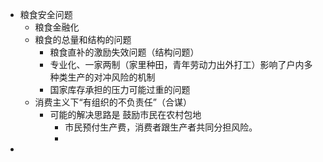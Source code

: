 - 粮食安全问题
	- 粮食金融化
	- 粮食的总量和结构的问题
		- 粮食直补的激励失效问题（结构问题）
		- 专业化、一家两制（家里种田，青年劳动力出外打工）影响了户内多种类生产的对冲风险的机制
		- 国家库存承担的压力可能过重的问题
	- 消费主义下“有组织的不负责任”（合谋）
		- 可能的解决思路是 鼓励市民在农村包地
			- 市民预付生产费，消费者跟生产者共同分担风险。
			-
-